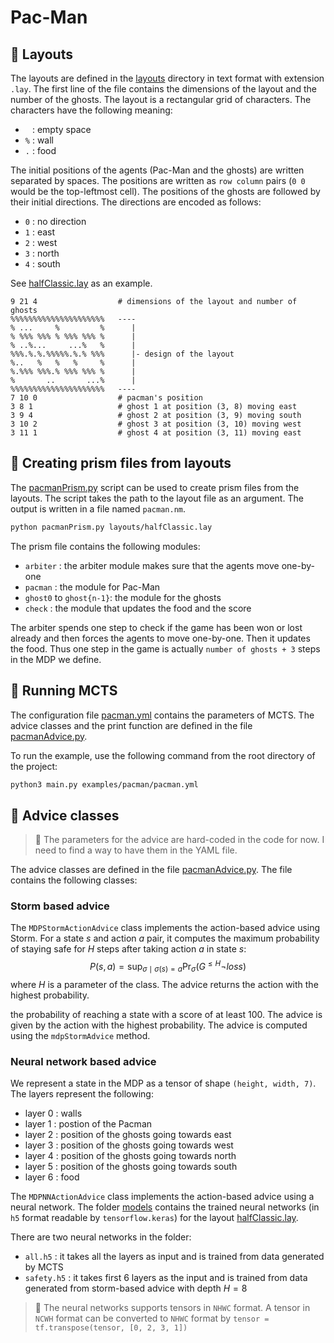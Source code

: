 # Pac-Man

## 🍒 Layouts
The layouts are defined in the [layouts](layouts/) directory in text format with extension `.lay`. The first line of the file contains the dimensions of the layout and the number of the ghosts. The layout is a rectangular grid of characters. The characters have the following meaning:

- ` ` : empty space
- `%` : wall
- `.` : food

The initial positions of the agents (Pac-Man and the ghosts) are written separated by spaces. The positions are written as `row column` pairs (`0 0` would be the top-leftmost cell). The positions of the ghosts are followed by their initial directions. The directions are encoded as follows:

- `0` : no direction
- `1` : east
- `2` : west
- `3` : north
- `4` : south

See [halfClassic.lay](layouts/halfClassic.lay) as an example.

```text
9 21 4                  # dimensions of the layout and number of ghosts
%%%%%%%%%%%%%%%%%%%%%   ----
% ...     %         %      |
% %%% %%% % %%% %%% %      |
% ..%...     ...%   %      |
%%%.%.%.%%%%%.%.% %%%      |- design of the layout
%..   %   %   %     %      |
%.%%% %%%.% %%% %%% %      |
%       ..       ...%      |
%%%%%%%%%%%%%%%%%%%%%   ----
7 10 0                  # pacman's position
3 8 1                   # ghost 1 at position (3, 8) moving east
3 9 4                   # ghost 2 at position (3, 9) moving south
3 10 2                  # ghost 3 at position (3, 10) moving west
3 11 1                  # ghost 4 at position (3, 11) moving east
```

## 🍒 Creating prism files from layouts
The [pacmanPrism.py](pacmanPrism.py) script can be used to create prism files from the layouts. The script takes the path to the layout file as an argument. The output is written in a file named `pacman.nm`.

```bash
python pacmanPrism.py layouts/halfClassic.lay
```

The prism file contains the following modules:
- `arbiter` : the arbiter module makes sure that the agents move one-by-one
- `pacman` : the module for Pac-Man
- `ghost0` to `ghost{n-1}`: the module for the ghosts
- `check` : the module that updates the food and the score

The arbiter spends one step to check if the game has been won or lost already and then forces the agents to move one-by-one. Then it updates the food. Thus one step in the game is actually `number of ghosts + 3` steps in the MDP we define.


## 🍒 Running MCTS
The configuration file [pacman.yml](pacman.yml) contains the parameters of MCTS. The advice classes and the print function are defined in the file [pacmanAdvice.py](pacmanAdvice.py).

To run the example, use the following command from the root directory of the project:

```bash
python3 main.py examples/pacman/pacman.yml
```

## 🍒 Advice classes

> 📝 The parameters for the advice are hard-coded in the code for now. I need to find a way to have them in the YAML file.

The advice classes are defined in the file [pacmanAdvice.py](pacmanAdvice.py). The file contains the following classes:

### Storm based advice
The `MDPStormActionAdvice` class implements the action-based advice using Storm. For a state $s$ and action $a$ pair, it computes the maximum probability of staying safe for $H$ steps after taking action $a$ in state $s$:
$$P(s,a) = \sup_{\sigma\mid\sigma(s)=a} \Pr_{\sigma}(G^{\leq H}\neg loss)$$
where $H$ is a parameter of the class. The advice returns the action with the highest probability. 

the probability of reaching a state with a score of at least 100. The advice is given by the action with the highest probability. The advice is computed using the `mdpStormAdvice` method.

### Neural network based advice
We represent a state in the MDP as a tensor of shape `(height, width, 7)`. The layers represent the following:
- layer 0 : walls
- layer 1 : postion of the Pacman
- layer 2 : position of the ghosts going towards east
- layer 3 : position of the ghosts going towards west
- layer 4 : position of the ghosts going towards north
- layer 5 : position of the ghosts going towards south
- layer 6 : food

The `MDPNNActionAdvice` class implements the action-based advice using a neural network. The folder [models](models) contains the trained neural networks (in `h5` format readable by `tensorflow.keras`) for the layout [halfClassic.lay](layouts/halfClassic.lay).

There are two neural networks in the folder:
- `all.h5` : it takes all the layers as input and is trained from data generated by MCTS
- `safety.h5` : it takes first 6 layers as the input and is trained from data generated from storm-based advice with depth $H = 8$

> 📝 The neural networks supports tensors in `NHWC` format. A tensor in `NCWH` format can be converted to `NHWC` format by `tensor = tf.transpose(tensor, [0, 2, 3, 1])`



